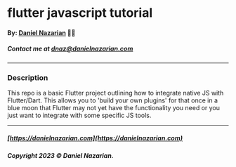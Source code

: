 # flutter javascript tutorial
#### By: [Daniel Nazarian](https://danielnazarian) 🐧👹
##### Contact me at <dnaz@danielnazarian.com>

-------------------------------------------------------

### Description

This repo is a basic Flutter project outlining how to integrate native JS with Flutter/Dart. This allows you to 'build your own plugins' for that once in a blue moon that Flutter may not yet have the functionality you need or you just want to integrate with some specific JS tools.

-------------------------------------------------------
##### [https://danielnazarian.com](https://danielnazarian.com)
##### Copyright 2023 © Daniel Nazarian.

